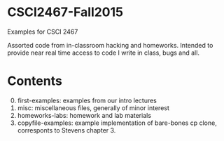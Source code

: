# CSCI2467-Fall2015
Examples for CSCI 2467

Assorted code from in-classroom hacking and homeworks. Intended to provide near real time
access to code I write in class, bugs and all.

# Contents

0. first-examples: examples from our intro lectures
1. misc: miscellaneous files, generally of minor interest
2. homeworks-labs: homework and lab materials
3. copyfile-examples: example implementation of bare-bones cp clone, corresponts to Stevens chapter 3.

